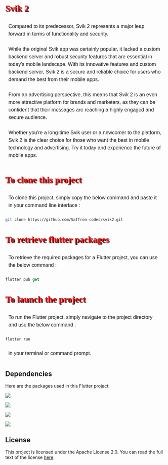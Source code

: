<h1 style="color: red; text-shadow: 2px 2px 2px #000000;font-family: Times New Roman;">Svik 2</h1>

<p style=" font-size: 16px;font-family: Arial, sans-serif; line-height: 1.5; padding: 10px;">Compared to its predecessor, Svik 2 represents a major leap forward in terms of functionality and security.<br><br>
While the original Svik app was certainly popular, it lacked a custom backend server and robust security features that are essential in today's mobile landscape. With its innovative features and custom backend server, Svik 2 is a secure and reliable choice for users who demand the best from their mobile apps.
<br><br>
From an advertising perspective, this means that Svik 2 is an even more attractive platform for brands and marketers, as they can be confident that their messages are reaching a highly engaged and secure audience.
<br><br>
Whether you're a long-time Svik user or a newcomer to the platform, Svik 2 is the clear choice for those who want the best in mobile technology and advertising. Try it today and experience the future of mobile apps.</p>



<h1 style="color: red; text-shadow: 2px 2px 2px #000000;font-family: Times New Roman;">To clone this project</h1>

<p style=" font-size: 16px;font-family: Arial, sans-serif; line-height: 1.5; padding: 10px;">To clone this project, simply copy the below command and paste it in your command line interface : </p>

```bash
git clone https://github.com/Saffron-codes/svik2.git
```

<h1 style="color: red; text-shadow: 2px 2px 2px #000000;font-family: Times New Roman;">To retrieve flutter packages</h1>

<p style=" font-size: 16px;font-family: Arial, sans-serif; line-height: 1.5; padding: 10px;">To retrieve the required packages for a Flutter project, you can use the below command :</p>

```dart
flutter pub get
```

<h1 style="color: red; text-shadow: 2px 2px 2px #000000;font-family: Times New Roman;">To launch the project</h1>

<p style=" font-size: 16px;font-family: Arial, sans-serif; line-height: 1.5; padding: 10px;">To run the Flutter project, simply navigate to the project directory and use the below command : </p>

```dart
flutter run
```

<p style=" font-size: 16px;font-family: Arial, sans-serif; line-height: 1.5; padding: 10px;">in your terminal or command prompt.</p>

## Dependencies

Here are the packages used in this Flutter project:

![](https://img.shields.io/pub/v/dio?color=blue&label=dio)

![](https://img.shields.io/pub/v/flutter_bloc?color=purple&label=flutter_bloc)

![](https://img.shields.io/pub/v/shared_preferences?color=orange&label=shared_preferences)


![](https://img.shields.io/pub/v/get_it?color=green&label=get_it)


## License
This project is licensed under the Apache License 2.0. You can read the full text of the license [here](https://www.apache.org/licenses/LICENSE-2.0).
